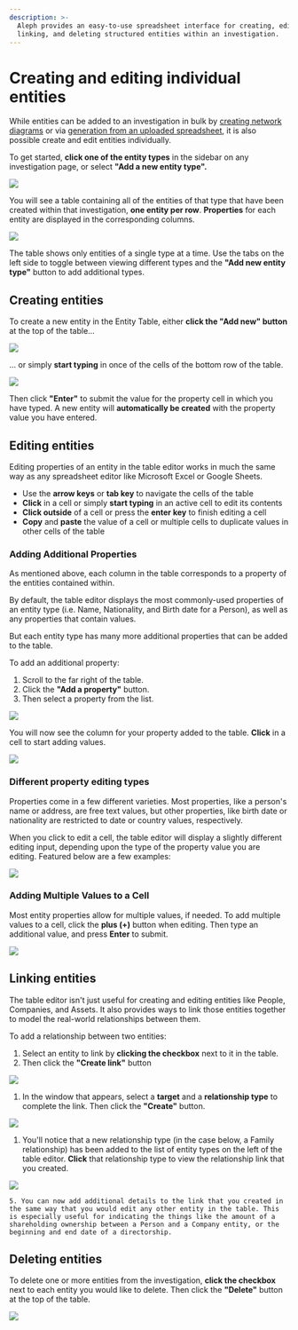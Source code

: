 ```yaml
---
description: >-
  Aleph provides an easy-to-use spreadsheet interface for creating, editing,
  linking, and deleting structured entities within an investigation.
---
```


# Creating and editing individual entities

While entities can be added to an investigation in bulk by [creating network diagrams](network-diagrams.md) or via [generation from an uploaded spreadsheet](generating-multiple-entities-from-a-list.md), it is also possible create and edit entities individually.

To get started, **click one of the entity types** in the sidebar on any investigation page, or select **"Add a new entity type".**

![](<../../.gitbook/assets/Screen Shot 2021-02-11 at 13.45.25.png>)

You will see a table containing all of the entities of that type that have been created within that investigation, **one entity per row**. **Properties** for each entity are displayed in the corresponding columns.

![](<../../.gitbook/assets/Screen Shot 2021-02-11 at 13.50.06.png>)

The table shows only entities of a single type at a time. Use the tabs on the left side to toggle between viewing different types and the **"Add new entity type"** button to add additional types.

## Creating entities

To create a new entity in the Entity Table, either **click the "Add new" button** at the top of the table...

![](<../../.gitbook/assets/Screen Shot 2020-07-21 at 15.42.20 (1).png>)

... or simply **start typing** in once of the cells of the bottom row of the table.

![](<../../.gitbook/assets/Screen Shot 2020-07-21 at 15.42.09 (1).png>)

Then click **"Enter"** to submit the value for the property cell in which you have typed. A new entity will **automatically be created** with the property value you have entered.

## Editing entities

Editing properties of an entity in the table editor works in much the same way as any spreadsheet editor like Microsoft Excel or Google Sheets.

* Use the **arrow keys** or **tab key** to navigate the cells of the table
* **Click** in a cell or simply **start typing** in an active cell to edit its contents
* **Click outside** of a cell or press the **enter key** to finish editing a cell
* **Copy** and **paste** the value of a cell or multiple cells to duplicate values in other cells of the table

### Adding Additional Properties

As mentioned above, each column in the table corresponds to a property of the entities contained within.

By default, the table editor displays the most commonly-used properties of an entity type (i.e. Name, Nationality, and Birth date for a Person), as well as any properties that contain values.

But each entity type has many more additional properties that can be added to the table.

To add an additional property:

1. Scroll to the far right of the table.
2. Click the **"Add a property"** button.
3. Then select a property from the list.

![](<../../.gitbook/assets/Screen Shot 2021-02-11 at 13.51.33.png>)

You will now see the column for your property added to the table. **Click** in a cell to start adding values.

![](<../../.gitbook/assets/Screen Shot 2021-02-11 at 13.52.34.png>)

### Different property editing types

Properties come in a few different varieties. Most properties, like a person's name or address, are free text values, but other properties, like birth date or nationality are restricted to date or country values, respectively.

When you click to edit a cell, the table editor will display a slightly different editing input, depending upon the type of the property value you are editing. Featured below are a few examples:

![](<../../.gitbook/assets/Screen Shot 2020-07-22 at 11.24.29.png>)

### Adding Multiple Values to a Cell

Most entity properties allow for multiple values, if needed. To add multiple values to a cell, click the **plus (+)** button when editing. Then type an additional value, and press **Enter** to submit.

![](<../../.gitbook/assets/Screen Shot 2020-07-22 at 11.35.33.png>)

## Linking entities

The table editor isn't just useful for creating and editing entities like People, Companies, and Assets. It also provides ways to link those entities together to model the real-world relationships between them.

To add a relationship between two entities:

1. Select an entity to link by **clicking the checkbox** next to it in the table.
2. Then click the **"Create link"** button

![](<../../.gitbook/assets/Screen Shot 2021-02-11 at 13.53.50.png>)

1. In the window that appears, select a **target** and a **relationship type** to complete the link. Then click the **"Create"** button.

![](<../../.gitbook/assets/Screen Shot 2021-02-11 at 13.59.29.png>)

1. You'll notice that a new relationship type (in the case below, a Family relationship) has been added to the list of entity types on the left of the table editor. **Click** that relationship type to view the relationship link that you created.

![](<../../.gitbook/assets/Screen Shot 2021-02-11 at 13.57.32.png>)

```
5. You can now add additional details to the link that you created in the same way that you would edit any other entity in the table. This is especially useful for indicating the things like the amount of a shareholding ownership between a Person and a Company entity, or the beginning and end date of a directorship.
```

## Deleting entities

To delete one or more entities from the investigation, **click the checkbox** next to each entity you would like to delete. Then click the **"Delete"** button at the top of the table.

![](<../../.gitbook/assets/Screen Shot 2021-02-11 at 14.01.22.png>)
